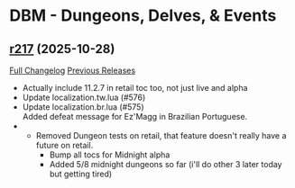 # DBM - Dungeons, Delves, & Events

## [r217](https://github.com/DeadlyBossMods/DBM-Dungeons/tree/r217) (2025-10-28)
[Full Changelog](https://github.com/DeadlyBossMods/DBM-Dungeons/compare/r216...r217) [Previous Releases](https://github.com/DeadlyBossMods/DBM-Dungeons/releases)

- Actually include 11.2.7 in retail toc too, not just live and alpha  
- Update localization.tw.lua (#576)  
- Update localization.br.lua (#575)  
    Added defeat message for Ez'Magg in Brazilian Portuguese.  
-  - Removed Dungeon tests on retail, that feature doesn't really have a future on retail.  
     - Bump all tocs for Midnight alpha  
     - Added 5/8 midnight dungeons so far (i'll do other 3 later today but getting tired)  
